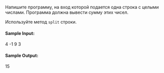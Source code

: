 Напишите программу, на вход которой подается одна строка с целыми числами. Программа должна вывести сумму этих чисел.

Используйте метод `split` строки.

#### Sample Input:

4 -1 9 3

#### Sample Output:

15